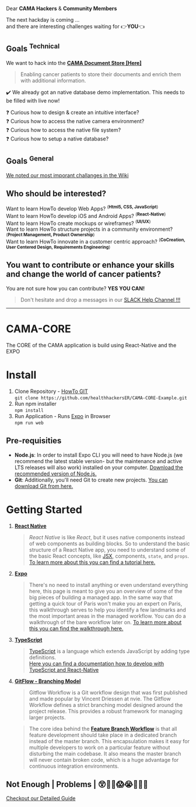 
Dear **CAMA Hackers** & **Community Members**

The next hackday is coming …  
and there are interesting challenges waiting for :point_right:**YOU**:point_left:

**Goals**
<sup>Technical</sup>
---
We want to hack into the [**CAMA Document Store [Here]**](https://github.com/healthhackersER/CAMA-CORE-Example/projects/7)   
> Enabling cancer patients to store their documents and enrich them with additional information.

:heavy_check_mark: We already got an native database demo implementation. This needs to be filled with live now!

:question: Curious how to design & create an intuitive interface?  
:question: Curious how to access the native camera environment?  
:question: Curious how to access the native file system?  
:question: Curious how to setup a native database?  


## Goals <sup>General</sup>

[We noted our most imporant challanges in the Wiki](https://github.com/healthhackersER/CAMA-CORE-Example/wiki/Questions-to-solve)

**Who should be interested?**
---

Want to learn HowTo develop Web Apps?
<sup>(**Html5, CSS, JavaScript**)</sup>  
Want to learn HowTo develop iOS and Android Apps?
<sup>(**React-Native**)</sup>  
Want to learn HowTo create mockups or wireframes?
<sup>(**UI/UX**)</sup>  
Want to learn HowTo structure projects in a community environment?
<sup>(**Project Management, Product Ownership**)</sup>  
Want to learn HowTo innovate in a customer centric approach?
<sup>(**CoCreation,  User Centered Design, Requirements Engineering**)</sup>  

**You want to contribute or enhance your skills and change the world of cancer patients?**
---
You are not sure how you can contribute? **YES YOU CAN!**
> Don't hesitate and drop a messages in our [SLACK Help Channel !!!](https://healthhackerserlangen.slack.com/archives/CU3JCK08Y)

---

# CAMA-CORE
The CORE of the CAMA application is build using React-Native and the EXPO

# Install
1. Clone Repository - [HowTo GIT](https://www.atlassian.com/git/tutorials/comparing-workflows/gitflow-workflow)  
    `git clone https://github.com/healthhackersER/CAMA-CORE-Example.git`
2. Run npm installer  
   `npm install`
1. Run Application - Runs [Expo](https://docs.expo.io/versions/v33.0.0/introduction/running-in-the-browser/) in Browser  
   `npm run web`

## Pre-requisities
- **Node.js**: In order to install Expo CLI you will need to have Node.js (we recommend the latest stable version- but the maintenance and active LTS releases will also work) installed on your computer. [Download the recommended version of Node.js.](https://nodejs.org/en/)
- **Git**: Additionally, you'll need Git to create new projects. [You can download Git from here.](https://git-scm.com/)

# Getting Started
1. [**React Native**](https://facebook.github.io/react-native/)
   > _React Native_ is like _React_, but it uses native components instead of web components as building blocks. 
So to understand the basic structure of a React Native app, you need to understand some of the basic React concepts, like [JSX](https://reactjs.org/docs/introducing-jsx.html), components, ``state``, and ``props``.   
   [To learn more about this you can find a tutorial here.](https://facebook.github.io/react-native/docs/tutorial)
2. [**Expo**](https://expo.io/) 
   > There's no need to install anything or even understand everything here, 
this page is meant to give you an overview of some of the big pieces of building a managed app. 
In the same way that getting a quick tour of Paris won't make you an expert on Paris, 
this walkthrough serves to help you identify a few landmarks and the most important areas in the managed workflow. 
You can do a walkthrough of the bare workflow later on.
   [To learn more about this you can find the walkthrough here.](https://docs.expo.io/versions/v36.0.0/introduction/walkthrough/)
3. [**TypeScript**](https://www.typescriptlang.org/)
   > [TypeScript](https://www.typescriptlang.org/) is a language which extends JavaScript by adding type definitions.  
   > [Here you can find a documentation how to develop with TypeScript and React-Native](https://facebook.github.io/react-native/docs/typescript)   
3. [**GitFlow - Branching Model**](https://www.atlassian.com/git/tutorials/comparing-workflows/gitflow-workflow)
    > Gitflow Workflow is a Git workflow design that was first published and made popular by Vincent Driessen at nvie. The Gitflow Workflow defines a strict branching model designed around the project release. This provides a robust framework for managing larger projects.  
    
    > The core idea behind the [**Feature Branch Workflow**](https://www.atlassian.com/git/tutorials/comparing-workflows/feature-branch-workflow) is that all feature development should take place in a dedicated branch instead of the master branch. This encapsulation makes it easy for multiple developers to work on a particular feature without disturbing the main codebase. It also means the master branch will never contain broken code, which is a huge advantage for continuous integration environments.

## Not Enough | Problems | 😲😤🤒😱😭🤕🤒🧐
[Checkout our Detailed Guide](https://github.com/healthhackersER/CAMA-CORE-Example/wiki/Installation)
   
 
